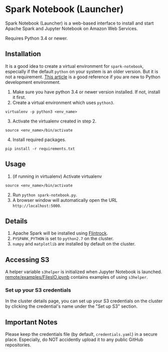 # Spark Notebook (Launcher)

Spark Notebook (Launcher) is a web-based interface to install and start
Apache Spark and Jupyter Notebook on Amazon Web Services.

Requires Python 3.4 or newer.


## Installation

It is a good idea to create a virtual environment for `spark-notebook`, especially
if the default `python` on your system is an older version. But it is not a
requirement. [This article](https://hackercodex.com/guide/python-development-environment-on-mac-osx/)
is a good reference if you are new to Python development environment.

1. Make sure you have python 3.4 or newer version installed. If not, install it first.
2. Create a virtual environment which uses `python3`.
```
virtualenv -p python3 <env_name>
```
3. Activate the virtualenv created in step 2.
```
source <env_name>/bin/activate
```
4. Install required packages.
```
pip install -r requirements.txt
```


## Usage

1. (if running in virtualenv) Activate virtualenv
```
source <env_name>/bin/activate
```
2. Run `python spark-notebook.py`.
3. A browser window will automatically open the URL `http://localhost:5000`.


## Details

1. Apache Spark will be installed using [Flintrock](https://github.com/nchammas/flintrock).
2. `PYSPARK_PYTHON` is set to `python2.7` on the cluster.
3. `numpy` and `matplotlib` are installed by default on the cluster.


## Accessing S3

A helper variable `s3helper` is initialized when Jupyter Notebook is launched.
[remote/examples/FilesIO.ipynb](https://github.com/arapat/spark-notebook/blob/master/remote/examples/FilesIO.ipynb)
contains examples of using `s3helper`.

### Set up your S3 credentials

In the cluster details page, you can set up your S3 credentials on the cluster by clicking the credential's name under the "Set up S3" section.


## Important Notes

Please keep the credentials file (by default, `credentials.yaml`) in a secure
place. Especially, do NOT accidently upload it to any public GitHub repositories.
